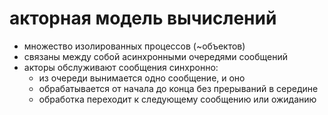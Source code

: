 # акторная модель вычислений
- множество изолированных процессов (~объектов)
- связаны между собой асинхронными очередями сообщений
- акторы обслуживают сообщения синхронно:
	- из очереди вынимается одно сообщение, и оно 
	- обрабатывается от начала до конца без прерываний в середине
	- обработка переходит к следующему сообщению или ожиданию


